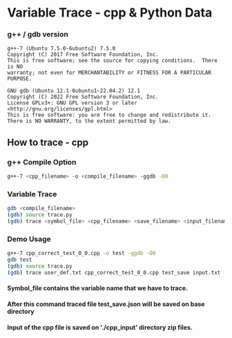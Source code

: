 # Variable Trace - cpp & Python Data

### g++ / gdb version
```
g++-7 (Ubuntu 7.5.0-6ubuntu2) 7.5.0
Copyright (C) 2017 Free Software Foundation, Inc.
This is free software; see the source for copying conditions.  There is NO
warranty; not even for MERCHANTABILITY or FITNESS FOR A PARTICULAR PURPOSE.
```
```
GNU gdb (Ubuntu 12.1-0ubuntu1~22.04.2) 12.1
Copyright (C) 2022 Free Software Foundation, Inc.
License GPLv3+: GNU GPL version 3 or later <http://gnu.org/licenses/gpl.html>
This is free software: you are free to change and redistribute it.
There is NO WARRANTY, to the extent permitted by law.
```

## How to trace - cpp
### **g++ Compile Option**
```bash
g++-7 <cpp_filename> -o <compile_filename> -ggdb -O0
```

### **Variable Trace**
```bash
gdb <compile_filename>
(gdb) source trace.py
(gdb) trace <symbol_file> <cpp_filename> <save_filename> <input_filename>
```

### **Demo Usage**
```bash
g++-7 cpp_correct_test_0_0.cpp -o test -ggdb -O0
gdb test
(gdb) source trace.py
(gdb) trace user_def.txt cpp_correct_test_0_0.cpp test_save input.txt
```
#### Symbol_file contains the variable name that we have to trace.
#### After this command traced file test_save.json will be saved on base directory

#### Input of the cpp file is saved on './cpp_input' directory zip files.

